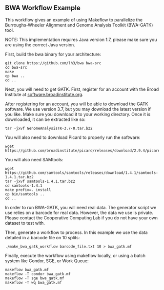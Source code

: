 BWA Workflow Example
--------------------

This workflow gives an example of using Makeflow to parallelize
the Burroughs-Wheeler Alignment and Genome Analysis Toolkit (BWA-GATK) tool.

NOTE: This implementation requires Java version 1.7, please make sure you are using the correct Java version.

First, build the bwa binary for your architecture:

```
git clone https://github.com/lh3/bwa bwa-src
cd bwa-src
make
cp bwa ..
cd ..
```

Next, you will need to get GATK.
First, register for an account with the Broad Institute at <a href="https://software.broadinstitute.org/gatk/download/">software.broadinstitute.org</a>.

After registering for an account, you will be able to download the GATK software. 
We use version 3.7, but you may download the latest version if you like. 
Make sure you download it to your working directory. 
Once it is downloaded, it can be extracted like so:

```
tar -jxvf GenomeAnalysisTK-3.7-0.tar.bz2
```

You will also need to download Picard to properly run the software:

```
wget https://github.com/broadinstitute/picard/releases/download/2.9.4/picard.jar
```

You will also need SAMtools:
```
wget https://github.com/samtools/samtools/releases/download/1.4.1/samtools-1.4.1.tar.bz2
tar -jxvf samtools-1.4.1.tar.bz2
cd samtools-1.4.1
make prefix=. install
cp bin/samtools ..
cd ..
```

In order to run BWA-GATK, you will need real data.
The generator script we use relies on a barcode for real data.
However, the data we use is private.
Please contact the Cooperative Computing Lab if you do not have
your own dataset to test with.

Then, generate a workflow to process.
In this example we use the data detailed in a barcode file on 10 splits:

```
./make_bwa_gatk_workflow barcode_file.txt 10 > bwa_gatk.mf
```

Finally, execute the workflow using makeflow locally,
or using a batch system like Condor, SGE, or Work Queue:

```
makeflow bwa_gatk.mf
makeflow -T condor bwa_gatk.mf
makeflow -T sge bwa_gatk.mf
makeflow -T wq bwa_gatk.mf
```
